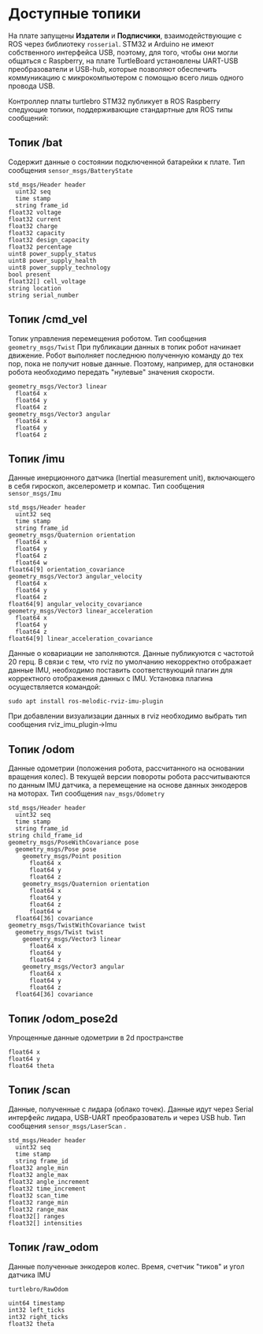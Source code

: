 # Доступные топики

На плате запущены **Издатели** и **Подписчики**, взаимодействующие с ROS через библиотеку `rosserial`. STM32 и Arduino не имеют собственного интерфейса USB, поэтому, для того, чтобы они могли общаться с Raspberry, на плате TurtleBoard установлены UART-USB преобразователи и USB-hub, которые позволяют обеспечить коммуникацию с микрокомпьютером с помощью всего лишь одного провода USB.

Контроллер платы turtlebro STM32 публикует в ROS Raspberry следующие топики, поддерживающие стандартные для ROS типы сообщений:

## Топик /bat

Содержит данные о состоянии подключенной батарейки к плате. Тип сообщения `sensor_msgs/BatteryState`

```text
std_msgs/Header header
  uint32 seq
  time stamp
  string frame_id
float32 voltage
float32 current
float32 charge
float32 capacity
float32 design_capacity
float32 percentage
uint8 power_supply_status
uint8 power_supply_health
uint8 power_supply_technology
bool present
float32[] cell_voltage
string location
string serial_number
```

## Топик /cmd\_vel

Топик управления перемещения роботом. Тип сообщения `geometry_msgs/Twist` При публикации данных в топик робот начинает движение. Робот выполняет последнюю полученную команду до тех пор, пока не получит новые данные. Поэтому, например, для остановки робота необходимо передать "нулевые" значения скорости.

```text
geometry_msgs/Vector3 linear
  float64 x
  float64 y
  float64 z
geometry_msgs/Vector3 angular
  float64 x
  float64 y
  float64 z
```

## Топик /imu

Данные инерционного датчика  \(Inertial measurement unit\), включающего в себя гироскоп, акселерометр и компас. Тип сообщения `sensor_msgs/Imu`

```text
std_msgs/Header header
  uint32 seq
  time stamp
  string frame_id
geometry_msgs/Quaternion orientation
  float64 x
  float64 y
  float64 z
  float64 w
float64[9] orientation_covariance
geometry_msgs/Vector3 angular_velocity
  float64 x
  float64 y
  float64 z
float64[9] angular_velocity_covariance
geometry_msgs/Vector3 linear_acceleration
  float64 x
  float64 y
  float64 z
float64[9] linear_acceleration_covariance
```

Данные о ковариации не заполняются. Данные публикуются с частотой 20 герц. В связи с тем, что rviz по умолчанию некорректно отображает данные IMU, необходимо поставить соответствующий плагин для корректного отображения данных с IMU. Установка плагина осуществляется командой:

`sudo apt install ros-melodic-rviz-imu-plugin`

При добавлении визуализации данных в rviz необходимо выбрать тип сообщения rviz\_imu\_plugin-&gt;Imu

## Топик /odom

Данные одометрии \(положения робота, рассчитанного на основании вращения колес\). В текущей версии повороты робота рассчитываются по данным IMU датчика, а перемещение на основе данных энкодеров на моторах. Тип сообщения `nav_msgs/Odometry`

```text
std_msgs/Header header
  uint32 seq
  time stamp
  string frame_id
string child_frame_id
geometry_msgs/PoseWithCovariance pose
  geometry_msgs/Pose pose
    geometry_msgs/Point position
      float64 x
      float64 y
      float64 z
    geometry_msgs/Quaternion orientation
      float64 x
      float64 y
      float64 z
      float64 w
  float64[36] covariance
geometry_msgs/TwistWithCovariance twist
  geometry_msgs/Twist twist
    geometry_msgs/Vector3 linear
      float64 x
      float64 y
      float64 z
    geometry_msgs/Vector3 angular
      float64 x
      float64 y
      float64 z
  float64[36] covariance
```

## Топик /odom\_pose2d

Упрощенные данные одометрии в 2d пространстве

```text
float64 x
float64 y
float64 theta
```



## Топик /scan

Данные, полученные с лидара \(облако точек\). Данные идут через Serial интерфейс лидара, USB-UART преобразователь и через USB hub. Тип сообщения `sensor_msgs/LaserScan` .

```text
std_msgs/Header header
  uint32 seq
  time stamp
  string frame_id
float32 angle_min
float32 angle_max
float32 angle_increment
float32 time_increment
float32 scan_time
float32 range_min
float32 range_max
float32[] ranges
float32[] intensities
```

## Топик /raw\_odom

Данные полученные энкодеров колес. Время, счетчик "тиков" и угол датчика IMU

```text
turtlebro/RawOdom

uint64 timestamp
int32 left_ticks
int32 right_ticks
float32 theta
```

